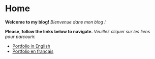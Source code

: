 # Home

**Welcome to my blog!** *Bienvenue dans mon blog !*

**Please, follow the links below to navigate.** *Veuillez cliquer sur les liens pour parcourir.*

- [Portfolio in English](English/Main.md)
- [Portfolio en français](français/Main.md)